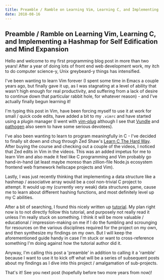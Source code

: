 ```yaml
---
title: Preamble / Ramble on Learning Vim, Learning C, and Implementing a Hashmap for Self Edification and Mind Expansion
date: 2018-08-16
---
```

## Preamble / Ramble on Learning Vim, Learning C, and Implementing a Hashmap for Self Edification and Mind Expansion

Hello and welcome to my first programming blog post in more than two years! After a year of doing lots of front end web development work, my itch to do computer science-y, Unix greybeard-y things has intensified.

I've been wanting to learn Vim forever (I spent some time in Emacs a couple years ago, but finally gave it up, as I was stagnating at a level of ability that wasn't high enough for real productivity, and suffering from a lack of desire to continue down that particular rabbit hole, for whatever reason) - and I've actually finally begun learning it!

I'm typing this post in Vim, have been forcing myself to use it at work for small / quick code edits, have added a bit to my `.vimrc` and have started using a plugin manager (I went with [vim-plug](https://github.com/junegunn/vim-plug) although I see that [Vundle](https://github.com/VundleVim/Vundle.vim) and [pathogen](https://github.com/tpope/vim-pathogen) also seem to have some serious devotees).

I've also been wanting to learn to program meaningfully in C - I've decided to finally sit down and chug through Zed Shaw's [Learn C The Hard Way](https://learncodethehardway.org/c/). After buying the course and checking out a couple of the videos, I noticed that Zed edits in Vim in the videos. This was an added impetus for me to learn Vim and also made it feel like C programming and Vim probably go hand-in-hand (at least maybe moreso than zillion-file Node.js ecosystem frontend web framework hellscape projects and Vim).

Lastly, I was just recently thinking that implementing a data structure like a hashmap / associative array would be a cool non-trivial C project to attempt. It would up my (currently very weak) data structures game, cause me to learn about different hashing functions, and most definitely level up my C abilities.

After a bit of searching, I found this nicely written up [tutorial](https://github.com/jamesroutley/write-a-hash-table). My plan right now is to not directly follow this tutorial, and purposely not really read it unless I'm really stuck on something. I think it will be more valuable / educational / impression-making on me if I do the fumbling and scrounging for resources on the various disciplines required for the project on my own, and then synthesize my findings on my own. But I will keep the aforementioned guide handy in case I'm stuck or want to cross-reference something I'm doing against how the tutorial author did it.

Anyway, I'm calling this post a 'preamble' in addition to calling it a 'ramble' because I want to use it to kick off what will be a series of subsequent posts about my findings as I dive into this project / amalgamation of sub-projects.

That's it! See you next post (hopefully before two more years from now)!
